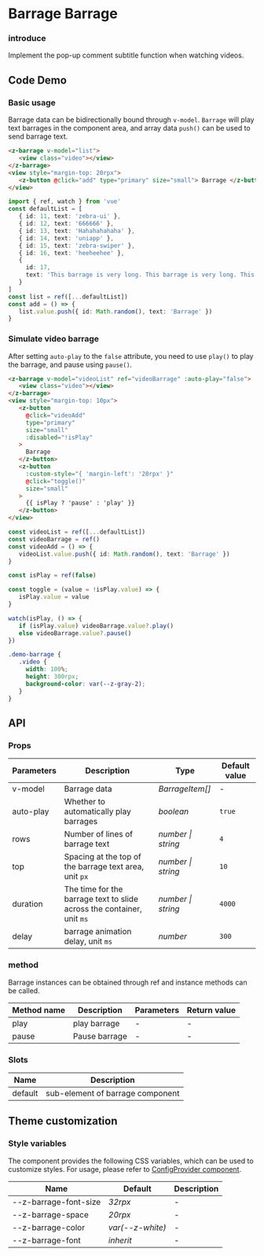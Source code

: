 # Barrage Barrage

### introduce

Implement the pop-up comment subtitle function when watching videos.

## Code Demo

### Basic usage

Barrage data can be bidirectionally bound through `v-model`. `Barrage` will play text barrages in the component area, and array data `push()` can be used to send barrage text.

```html
<z-barrage v-model="list">
   <view class="video"></view>
</z-barrage>
<view style="margin-top: 20rpx">
   <z-button @click="add" type="primary" size="small"> Barrage </z-button>
</view>
```

```ts
import { ref, watch } from 'vue'
const defaultList = [
   { id: 11, text: 'zebra-ui' },
   { id: 12, text: '666666' },
   { id: 13, text: 'Hahahahahaha' },
   { id: 14, text: 'uniapp' },
   { id: 15, text: 'zebra-swiper' },
   { id: 16, text: 'heeheehee' },
   {
     id: 17,
     text: 'This barrage is very long. This barrage is very long. This barrage is very long. This barrage is very long.'
   }
]
const list = ref([...defaultList])
const add = () => {
   list.value.push({ id: Math.random(), text: 'Barrage' })
}
```

### Simulate video barrage

After setting `auto-play` to the `false` attribute, you need to use `play()` to play the barrage, and pause using `pause()`.

```html
<z-barrage v-model="videoList" ref="videoBarrage" :auto-play="false">
   <view class="video"></view>
</z-barrage>
<view style="margin-top: 10px">
   <z-button
     @click="videoAdd"
     type="primary"
     size="small"
     :disabled="!isPlay"
   >
     Barrage
   </z-button>
   <z-button
     :custom-style="{ 'margin-left': '20rpx' }"
     @click="toggle()"
     size="small"
   >
     {{ isPlay ? 'pause' : 'play' }}
   </z-button>
</view>
```

```ts
const videoList = ref([...defaultList])
const videoBarrage = ref()
const videoAdd = () => {
   videoList.value.push({ id: Math.random(), text: 'Barrage' })
}

const isPlay = ref(false)

const toggle = (value = !isPlay.value) => {
   isPlay.value = value
}

watch(isPlay, () => {
   if (isPlay.value) videoBarrage.value?.play()
   else videoBarrage.value?.pause()
})
```

```css
.demo-barrage {
   .video {
     width: 100%;
     height: 300rpx;
     background-color: var(--z-gray-2);
   }
}
```

## API

### Props

| Parameters | Description | Type | Default value |
| --------- | ---------------------------------- | ------------------ | ------ |
| v-model | Barrage data | _BarrageItem[]_ | - |
| auto-play | Whether to automatically play barrages | _boolean_ | `true` |
| rows | Number of lines of barrage text | _number \| string_ | `4` |
| top | Spacing at the top of the barrage text area, unit `px` | _number \| string_ | `10` |
| duration | The time for the barrage text to slide across the container, unit `ms` | _number \| string_ | `4000` |
| delay | barrage animation delay, unit `ms` | _number_ | `300` |

### method

Barrage instances can be obtained through ref and instance methods can be called.

| Method name | Description | Parameters | Return value |
| ------ | -------- | ---- | ------ |
| play | play barrage | - | - |
| pause | Pause barrage | - | - |

### Slots

| Name | Description |
| ------- | --------------- |
| default | sub-element of barrage component |

## Theme customization

### Style variables

The component provides the following CSS variables, which can be used to customize styles. For usage, please refer to [ConfigProvider component](/config-provider).

| Name | Default | Description |
| ----------------------- | ------------------ | ---- |
| --z-barrage-font-size | _32rpx_ | - |
| --z-barrage-space | _20rpx_ | - |
| --z-barrage-color | _var(--z-white)_ | - |
| --z-barrage-font | _inherit_ | - |